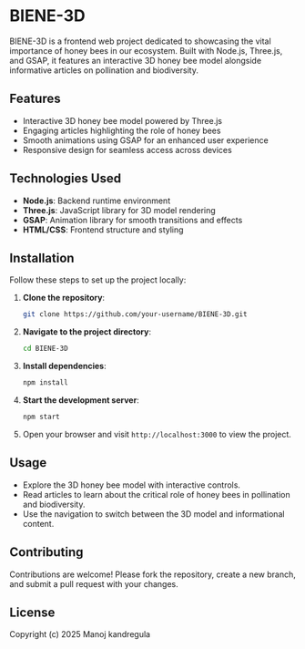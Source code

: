 # BIENE-3D

BIENE-3D is a frontend web project dedicated to showcasing the vital importance of honey bees in our ecosystem. Built with Node.js, Three.js, and GSAP, it features an interactive 3D honey bee model alongside informative articles on pollination and biodiversity.

## Features
- Interactive 3D honey bee model powered by Three.js
- Engaging articles highlighting the role of honey bees
- Smooth animations using GSAP for an enhanced user experience
- Responsive design for seamless access across devices

## Technologies Used
- **Node.js**: Backend runtime environment
- **Three.js**: JavaScript library for 3D model rendering
- **GSAP**: Animation library for smooth transitions and effects
- **HTML/CSS**: Frontend structure and styling

## Installation
Follow these steps to set up the project locally:

1. **Clone the repository**:
   ```bash
   git clone https://github.com/your-username/BIENE-3D.git
   ```
2. **Navigate to the project directory**:
   ```bash
   cd BIENE-3D
   ```
3. **Install dependencies**:
   ```bash
   npm install
   ```
4. **Start the development server**:
   ```bash
   npm start
   ```
5. Open your browser and visit `http://localhost:3000` to view the project.

## Usage
- Explore the 3D honey bee model with interactive controls.
- Read articles to learn about the critical role of honey bees in pollination and biodiversity.
- Use the navigation to switch between the 3D model and informational content.

## Contributing
Contributions are welcome! Please fork the repository, create a new branch, and submit a pull request with your changes.

## License
Copyright (c) 2025 Manoj kandregula


